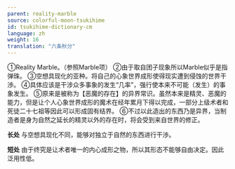 ```yaml
---
parent: reality-marble
source: colorful-moon-tsukihime
id: tsukihime-dictionary-cm
language: zh
weight: 16
translation: "六条秋分"
---
```


①Reality Marble。（参照Marble项）
②由于取自团子现象所以Marble似乎是指弹珠。
③空想具现化的亚种。将自己的心象世界成形使得现实遭到侵蚀的世界干渉。
④具体应该是干涉众多事象的发生“几率”，强行使本来不可能（发生）的事象发生。
⑤原来是被称为【恶魔的存在】的异界常识。虽然本来是精灵、恶魔的能力，但是让个人心象世界成形的魔术在经年累月下得以完成，一部分上级术者和死徒二十七祖等因此可以形成固有结界。
⑥不过以此造出的东西乃是异界，当制造者是身为自然之延长的精灵以外的存在时，将会受到来自世界的修正。

**长处**
与空想具现化不同，能够对独立于自然的东西进行干渉。

**短处**
由于终究是让术者唯一的内心成形之物，所以其形态不能够自由决定。因此泛用性低。
